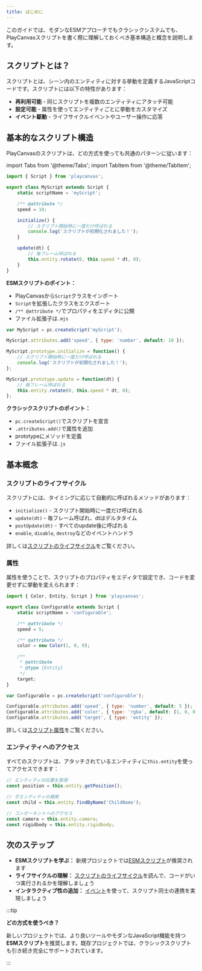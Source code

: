 ```yaml
---
title: はじめに
---
```


このガイドでは、モダンなESMアプローチでもクラシックシステムでも、PlayCanvasスクリプトを書く際に理解しておくべき基本構造と概念を説明します。

## スクリプトとは？

スクリプトとは、シーン内のエンティティに対する挙動を定義するJavaScriptコードです。スクリプトには以下の特性があります：

* **再利用可能** - 同じスクリプトを複数のエンティティにアタッチ可能
* **設定可能** - 属性を使ってエンティティごとに挙動をカスタマイズ
* **イベント駆動** - ライフサイクルイベントやユーザー操作に応答

## 基本的なスクリプト構造

PlayCanvasのスクリプトは、どの方式を使っても共通のパターンに従います：

import Tabs from '@theme/Tabs';
import TabItem from '@theme/TabItem';

<Tabs defaultValue="esm" groupId='script-code'>
<TabItem value="esm" label="ESM（推奨）">

```javascript
import { Script } from 'playcanvas';

export class MyScript extends Script {
    static scriptName = 'myScript';

    /** @attribute */
    speed = 10;

    initialize() {
        // スクリプト開始時に一度だけ呼ばれる
        console.log('スクリプトが初期化されました！');
    }

    update(dt) {
        // 毎フレーム呼ばれる
        this.entity.rotate(0, this.speed * dt, 0);
    }
}
```

**ESMスクリプトのポイント：**

* PlayCanvasから`Script`クラスをインポート
* `Script`を拡張したクラスをエクスポート
* `/** @attribute */`でプロパティをエディタに公開
* ファイル拡張子は`.mjs`

</TabItem>
<TabItem value="classic" label="クラシック">

```javascript
var MyScript = pc.createScript('myScript');

MyScript.attributes.add('speed', { type: 'number', default: 10 });

MyScript.prototype.initialize = function() {
    // スクリプト開始時に一度だけ呼ばれる
    console.log('スクリプトが初期化されました！');
};

MyScript.prototype.update = function(dt) {
    // 毎フレーム呼ばれる
    this.entity.rotate(0, this.speed * dt, 0);
};
```

**クラシックスクリプトのポイント：**

* `pc.createScript()`でスクリプトを宣言
* `.attributes.add()`で属性を追加
* prototypeにメソッドを定義
* ファイル拡張子は`.js`

</TabItem>
</Tabs>

## 基本概念

### スクリプトのライフサイクル

スクリプトには、タイミングに応じて自動的に呼ばれるメソッドがあります：

* `initialize()` - スクリプト開始時に一度だけ呼ばれる
* `update(dt)` - 毎フレーム呼ばれ、dtはデルタタイム
* `postUpdate(dt)` - すべてのupdate後に呼ばれる
* `enable`, `disable`, `destroy`などのイベントハンドラ

詳しくは[スクリプトのライフサイクル](./script-lifecycle.md)をご覧ください。

### 属性

属性を使うことで、スクリプトのプロパティをエディタで設定でき、コードを変更せずに挙動を変えられます：

<Tabs defaultValue="esm" groupId='script-code'>
<TabItem value="esm" label="ESM">

```javascript
import { Color, Entity, Script } from 'playcanvas';

export class Configurable extends Script {
    static scriptName = 'configurable';

    /** @attribute */
    speed = 5;

    /** @attribute */
    color = new Color(1, 0, 0);

    /** 
     * @attribute 
     * @type {Entity}
     */
    target;
}
```

</TabItem>
<TabItem value="classic" label="Classic">

```javascript
var Configurable = pc.createScript('configurable');

Configurable.attributes.add('speed', { type: 'number', default: 5 });
Configurable.attributes.add('color', { type: 'rgba', default: [1, 0, 0, 1] });
Configurable.attributes.add('target', { type: 'entity' });
```

</TabItem>
</Tabs>

詳しくは[スクリプト属性](./script-attributes/index.md)をご覧ください。

### エンティティへのアクセス

すべてのスクリプトは、アタッチされているエンティティに`this.entity`を使ってアクセスできます：

```javascript
// エンティティの位置を取得
const position = this.entity.getPosition();

// 子エンティティの検索
const child = this.entity.findByName('ChildName');

// コンポーネントへのアクセス
const camera = this.entity.camera;
const rigidbody = this.entity.rigidbody;
```

## 次のステップ

* **ESMスクリプトを学ぶ：** 新規プロジェクトでは[ESMスクリプト](./esm-scripts.md)が推奨されます
* **ライフサイクルの理解：** [スクリプトのライフサイクル](./script-lifecycle.md)を読んで、コードがいつ実行されるかを理解しましょう
* **インタラクティブ性の追加：** [イベント](./events.md)を使って、スクリプト同士の連携を実現しましょう

:::tip

**どの方式を使うべき？**

新しいプロジェクトでは、より良いツールやモダンなJavaScript機能を持つ**ESMスクリプト**を推奨します。既存プロジェクトでは、クラシックスクリプトも引き続き完全にサポートされています。

:::
